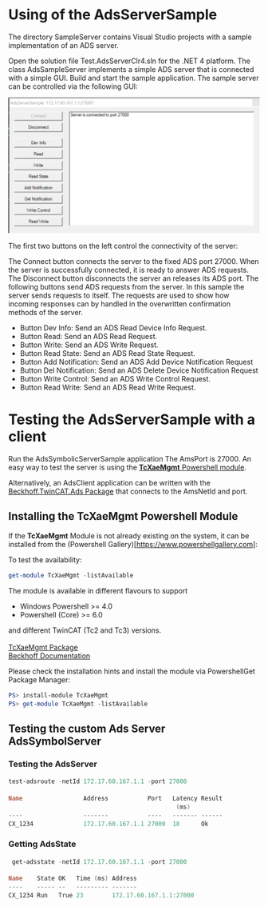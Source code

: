 ﻿# Using of the AdsServerSample

The directory SampleServer contains Visual Studio projects with a sample implementation of an ADS server.

Open the solution file Test.AdsServerClr4.sln for the .NET 4 platform. The class AdsSampleServer implements a simple ADS server that is connected with a simple GUI.
Build and start the sample application.
The sample server can be controlled via the following GUI:

![Ads Sample Server](./AdsSampleServer.png)

The first two buttons on the left control the connectivity of the server:

The Connect button connects the server to the fixed ADS port 27000. When the server is successfully connected, it is ready to answer ADS requests.
The Disconnect button disconnects the server an releases its ADS port.
The following buttons send ADS requests from the server. In this sample the server sends requests to itself. The requests are used to show how incoming responses can by handled in the overwritten confirmation methods of the server.

- Button Dev Info: Send an ADS Read Device Info Request.
- Button Read: Send an ADS Read Request.
- Button Write: Send an ADS Write Request.
- Button Read State: Send an ADS Read State Request.
- Button Add Notification: Send an ADS Add Device Notification Request
- Button Del Notification: Send an ADS Delete Device Notification Request
- Button Write Control: Send an ADS Write Control Request.
- Button Read Write: Send an ADS Read Write Request.


# Testing the AdsServerSample with a client

Run the AdsSymbolicServerSample application
The AmsPort is 27000. An easy way to test the server is using the
[**TcXaeMgmt** Powershell module](https://www.powershellgallery.com/packages/TcXaeMgmt).

Alternatively, an AdsClient application can be written with the
[Beckhoff.TwinCAT.Ads Package](https://www.nuget.org/packages/Beckhoff.TwinCAT.Ads/)
 that connects to the AmsNetId and port.

## Installing the **TcXaeMgmt** Powershell Module
If the **TcXaeMgmt** Module is not already existing on the system, it 
can be installed from the (Powershell Gallery)[https://www.powershellgallery.com]:

To test the availability:
```powershell
get-module TcXaeMgmt -listAvailable
```

The module is available in different flavours to support
- Windows Powershell >= 4.0
- Powershell (Core) >= 6.0

and different TwinCAT (Tc2 and Tc3) versions.  
<br>[TcXaeMgmt Package](https://www.powershellgallery.com/packages/TcXaeMgmt)  
[Beckhoff Documentation](https://infosys.beckhoff.com/content/1033/tc3_ads_ps_tcxaemgmt/3972231819.html?id=8731138690123386389)</br>

Please check the installation hints and install the module via PowershellGet Package Manager:
```powershell
PS> install-module TcXaeMgmt
PS> get-module TcXaeMgmt -listAvailable
```
## Testing the custom Ads Server **AdsSymbolServer**
### Testing the AdsServer
```powershell
test-adsroute -netId 172.17.60.167.1.1 -port 27000

Name                 Address           Port   Latency Result
                                               (ms)
----                 -------           ----   ------- ------
CX_1234              172.17.60.167.1.1 27000  18      Ok
```
### Getting AdsState
```powershell
 get-adsstate -netId 172.17.60.167.1.1 -port 27000

Name    State OK   Time (ms) Address
----    ----- --   --------- -------
CX_1234 Run   True 23        172.17.60.167.1.1:27000
```
